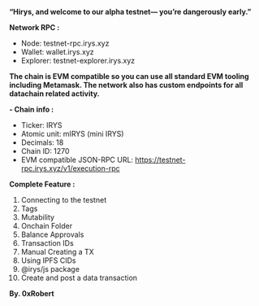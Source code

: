 **“Hirys, and welcome to our alpha testnet— you’re dangerously early.”**

**Network RPC :**
- Node: testnet-rpc.irys.xyz
- Wallet: wallet.irys.xyz
- Explorer: testnet-explorer.irys.xyz

**The chain is EVM compatible so you can use all standard EVM tooling including Metamask. The network also has custom endpoints for all datachain related activity.**

**- Chain info :**
- Ticker: IRYS
- Atomic unit: mIRYS (mini IRYS)
- Decimals: 18
- Chain ID: 1270
- EVM compatible JSON-RPC URL: https://testnet-rpc.irys.xyz/v1/execution-rpc

**Complete Feature :**
1. Connecting to the testnet
2. Tags
3. Mutability
4. Onchain Folder
5. Balance Approvals
6. Transaction IDs
7. Manual Creating a TX
8. Using IPFS CIDs
9. @irys/js package
10. Create and post a data transaction

**By. 0xRobert**
